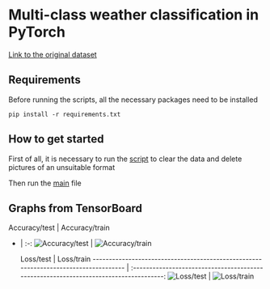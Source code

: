 
# Multi-class weather classification in PyTorch
[Link to the original dataset](https://data.mendeley.com/datasets/4drtyfjtfy/1?ref=hackernoon.com)

## Requirements
Before running the scripts, all the necessary packages need to be installed

``` pip install -r requirements.txt ```


## How to get started

First of all, it is necessary to run the [script](https://github.com/maypink/WeatherDataset/blob/main/work_with_data/remove_script.py) to clear the data and delete pictures of an unsuitable format

Then run the [main](https://github.com/maypink/WeatherDataset/blob/main/main.py) file


## Graphs from TensorBoard


Accuracy/test | Accuracy/train
- | :-:
![Accuracy/test](https://github.com/maypink/WeatherDataset/blob/main/images/Accuracy_test%20(1).svg "Accuracy/test")  |  ![Accuracy/train](https://github.com/maypink/WeatherDataset/blob/main/images/Accuracy_train%20(1).svg "Accuracy/train")


  Loss/test                                                                          |                                     Loss/train
------------------------------------------------------------------------------------ | :------------------------------------------------------------------------------------:
![Loss/test](https://github.com/maypink/WeatherDataset/blob/main/images/Loss_test%20(1).svg "Loss/test") |  ![Loss/train](https://github.com/maypink/WeatherDataset/blob/main/images/Loss_train%20(1).svg "Loss/train")

